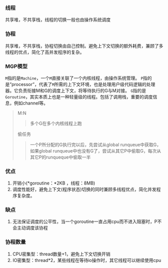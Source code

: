 ### 线程

共享堆，不共享栈，线程的切换一般也由操作系统调度

### 协程

共享堆，不共享栈，协程切换由自己控制。避免上下文切换的额外耗费，兼顾了多线程的优点，简化了高并发程序的复杂。

### MGP模型

`M`指的是`Machine`，一个`M`直接关联了一个内核线程，由操作系统管理。
`P`指的是”processor”，代表了`M`所需的上下文环境，也是处理用户级代码逻辑的处理器。它负责衔接M和G的调度上下文，将等待执行的G与M对接。
`G`指的是`Goroutine`，其实本质上也是一种轻量级的线程。包括了调用栈，重要的调度信息，例如channel等。

> M:N
>
> > 多个G在多个内核线程上跑
>
> 偷任务
>
> > 一个P所分配的G执行完以后，先尝试从global runqueue中获取G，如果global runqueue中也没有G了，尝试从其它P中偷取G，每次从其它P的runqueque中偷取一半

### 优点

1. 开销小(*goroutine：*2KB ，线程：8MB)
2. 调度性能好，避免上下文(程序状态)切换的同时兼顾多线程优点，简化并发程序复杂度。

### 缺点

1. 无法保证调度的公平性，当一个goroutine一直占用cpu而不进入阻塞时，P不会主动调度该协程

### 协程数量

1. CPU密集型：thread数量+1，避免上下文切换开销
2. IO密集型：thread*2，某些线程在等待io操作时，其它线程可以继续使用cpu